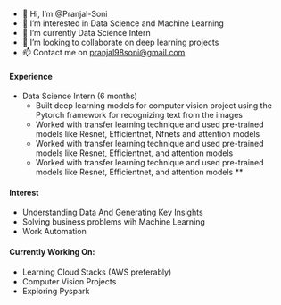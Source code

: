 - 👋 Hi, I’m @Pranjal-Soni
- 👀 I’m interested in Data Science and Machine Learning 
- 🌱 I’m currently Data Science Intern
- 💞️ I’m looking to collaborate on deep learning projects
- 📫 Contact me on  pranjal98soni@gmail.com

<!---
Pranjal-Soni/Pranjal-Soni is a ✨ special ✨ repository because its `README.md` (this file) appears on your GitHub profile.
You can click the Preview link to take a look at your changes.
--->
#### Experience
* Data Science Intern (6 months)
  * Built deep learning models for computer vision project using the Pytorch framework for recognizing text from the images
  * Worked with transfer learning technique and used pre-trained models like Resnet, Efficientnet, Nfnets and attention models
  * Worked with transfer learning technique and used pre-trained models like Resnet, Efficientnet, and attention models
  * Worked with transfer learning technique and used pre-trained models like Resnet, Efficientnet, and attention models
** 

#### Interest
* Understanding Data And Generating Key Insights
* Solving business problems wih Machine Learning
* Work Automation

#### Currently Working On:
* Learning Cloud Stacks (AWS preferably)
* Computer Vision Projects
* Exploring Pyspark
